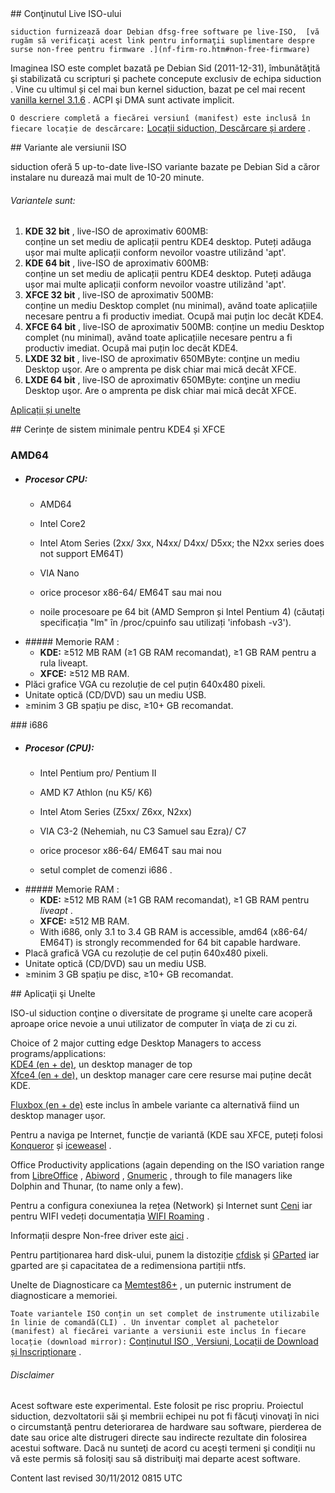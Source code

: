 <div id="main-page"></div>
<div class="divider" id="cd-content"></div>
## Conţinutul Live ISO-ului

`siduction furnizează doar Debian dfsg-free software pe live-ISO,  [vă rugăm să verificaţi acest link pentru informaţii suplimentare despre surse non-free pentru firmware .](nf-firm-ro.htm#non-free-firmware) `

Imaginea ISO este complet bazată pe Debian Sid (2011-12-31), îmbunătăţită şi stabilizată cu scripturi şi pachete concepute exclusiv de echipa siduction . Vine cu ultimul și cel mai bun kernel siduction, bazat pe cel mai recent  [vanilla kernel 3.1.6](http://www.kernel.org/) . ACPI şi DMA sunt activate implicit.

`O descriere completă a fiecărei versiunî (manifest) este inclusă în fiecare locație de descărcare:`  [Locații siduction, Descărcare și ardere](cd-dl-burning-ro.htm#download-siduction) .

<div class="divider" id="release-vari"></div>
## Variante ale versiunii ISO

siduction oferă 5 up-to-date live-ISO variante bazate pe Debian Sid a căror instalare nu durează mai mult de 10-20 minute.

###### Variantele sunt:

1.  **KDE 32 bit** , live-ISO de aproximativ 600MB:  
   conține un set mediu de aplicații pentru KDE4 desktop. Puteți adăuga ușor mai multe aplicații conform nevoilor voastre utilizând 'apt'.  
2.  **KDE 64 bit** , live-ISO de aproximativ 600MB:  
   conține un set mediu de aplicații pentru KDE4 desktop. Puteți adăuga ușor mai multe aplicații conform nevoilor voastre utilizând 'apt'.  
3.  **XFCE 32 bit** , live-ISO de aproximativ 500MB:  
   conține un mediu Desktop complet (nu minimal), avănd toate aplicațiile necesare pentru a fi productiv imediat. Ocupă mai puțin loc decăt KDE4.  
4.  **XFCE 64 bit** , live-ISO de aproximativ 500MB: conține un mediu Desktop complet (nu minimal), avănd toate aplicațiile necesare pentru a fi productiv imediat. Ocupă mai puțin loc decăt KDE4.  
5.  **LXDE 32 bit** , live-ISO de aproximativ 650MByte: conţine un mediu Desktop uşor. Are o amprenta pe disk chiar mai mică decât XFCE.  
6.  **LXDE 64 bit** , live-ISO de aproximativ 650MByte: conţine un mediu Desktop uşor. Are o amprenta pe disk chiar mai mică decât XFCE.  

 [Aplicații și unelte](cd-content-ro.htm#apps-tools) 

<div class="divider" id="system-requirements"></div>
## Cerințe de sistem minimale pentru KDE4 și XFCE

### AMD64

+ ##### Procesor CPU:
  
   <ul>  
   <li>AMD64  
+ Intel Core2  
+ Intel Atom Series (2xx/ 3xx, N4xx/ D4xx/ D5xx; the N2xx series does not support EM64T)  
+ VIA Nano  
+ orice procesor x86-64/ EM64T sau mai nou  
+ noile procesoare pe 64 bit (AMD Sempron și Intel Pentium 4) (căutați specificația "lm" în /proc/cpuinfo sau utilizați 'infobash -v3').  

</li>
<li>
##### Memorie RAM :

+  **KDE:** &ge;512 MB RAM (&ge;1 GB RAM recomandat), &ge;1 GB RAM pentru a rula liveapt.  
+  **XFCE:**  &ge;512 MB RAM.  

</li>
<li>Plăci grafice VGA cu rezoluție de cel puțin 640x480 pixeli.</li>
<li>Unitate optică (CD/DVD) sau un mediu USB.</li>
<li>&ge;minim 3 GB spațiu pe disc, &ge;10+ GB recomandat.</li>
</ul>
### i686

+ ##### Procesor (CPU):
  
   <ul>  
   <li>Intel Pentium pro/ Pentium II  
+ AMD K7 Athlon (nu K5/ K6)  
+ Intel Atom Series (Z5xx/ Z6xx, N2xx)  
+ VIA C3-2 (Nehemiah, nu C3 Samuel sau Ezra)/ C7  
+ orice procesor x86-64/ EM64T sau mai nou  
+ setul complet de comenzi i686 .  

</li>
<li>
##### Memorie RAM :

+  **KDE:**  &ge;512 MB RAM (&ge;1 GB RAM recomandat), &ge;1 GB RAM pentru  *liveapt* .  
+  **XFCE:**  &ge;512 MB RAM.  
+ With i686, only 3.1 to 3.4 GB RAM is accessible, amd64 (x86-64/ EM64T) is strongly recommended for 64 bit capable hardware.  

</li>
<li>Placă grafică VGA cu rezoluție de cel puțin 640x480 pixeli.</li>
<li>Unitate optică (CD/DVD) sau un mediu USB.</li>
<li>&ge;minim 3 GB spațiu pe disc, &ge;10+ GB recomandat.</li>
</ul>
<div class="divider" id="apps-tools"></div>
## Aplicaţii şi Unelte

ISO-ul siduction conţine o diversitate de programe şi unelte care acoperă aproape orice nevoie a unui utilizator de computer în viaţa de zi cu zi.

Choice of 2 major cutting edge Desktop Managers to access programs/applications:  
 [KDE4 (en + de),](http://www.kde.org/)  un desktop manager de top  
 [Xfce4 (en + de),](http://www.xfce.org/)  un desktop manager care cere resurse mai puține decât KDE.

 [Fluxbox (en + de)](http://fluxbox.org/)  este inclus în ambele variante ca alternativă fiind un desktop manager ușor. 

Pentru a naviga pe Internet, funcție de variantă (KDE sau XFCE, puteți folosi  [Konqueror](http://www.konqueror.org/)  și  [iceweasel](http://www.mozilla.com/) .

Office Productivity applications (again depending on the ISO variation range from  [LibreOffice](http://www.libreoffice.org/) ,  [Abiword](http://www.abisource.com/) ,  [Gnumeric](http:http://projects.gnome.org/gnumeric/) , through to file managers like Dolphin and Thunar, (to name only a few).

Pentru a configura conexiunea la rețea (Network) și Internet sunt  [Ceni](inet-ceni-ro.htm#netcardconfig)  iar pentru WIFI vedeți documentația  [WIFI Roaming](inet-wpagui-ro.htm)  .

Informații despre Non-free driver este  [aici](nf-firm-ro.htm#non-free-firmware) .

Pentru partiționarea hard disk-ului, punem la distoziție  [cfdisk](part-cfdisk-ro.htm#disknames)  și  [GParted](http://gparted.sourceforge.net/)  iar gparted are și capacitatea de a redimensiona partiții ntfs.

Unelte de Diagnosticare ca  [Memtest86+](http://www.memtest.org/) , un puternic instrument de diagnosticare a memoriei.

`Toate variantele ISO conțin un set complet de instrumente utilizabile în linie de comandă(CLI) . Un inventar complet al pachetelor (manifest) al fiecărei variante a versiunii este inclus în fiecare locație (download mirror):`  [Conținutul ISO , Versiuni, Locații de Download și Inscripționare](cd-dl-burning-ro.htm#download-siduction) .

###### Disclaimer

Acest software este experimental. Este folosit pe risc propriu. Proiectul siduction, dezvoltatorii săi şi membrii echipei nu pot fi făcuţi vinovaţi în nici o circumstanţă pentru deteriorarea de hardware sau software, pierderea de date sau orice alte distrugeri directe sau indirecte rezultate din folosirea acestui software. Dacă nu sunteţi de acord cu aceşti termeni şi condiţii nu vă este permis să folosiţi sau să distribuiţi mai departe acest software.

<div id="rev">Content last revised 30/11/2012 0815 UTC</div>

